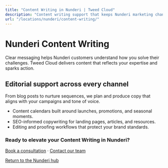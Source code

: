 ```yaml
---
title: "Content Writing in Nunderi | Tweed Cloud"
description: "Content writing support that keeps Nunderi marketing channels fresh."
url: "/locations/nunderi/content-writing/"
---
```


# Nunderi Content Writing

Clear messaging helps Nunderi customers understand how you solve their challenges. Tweed Cloud delivers content that reflects your expertise and sparks action.

## Editorial support across every channel

From blog posts to nurture sequences, we plan and produce copy that aligns with your campaigns and tone of voice.

- Content calendars built around launches, promotions, and seasonal moments.
- SEO-informed copywriting for landing pages, articles, and resources.
- Editing and proofing workflows that protect your brand standards.

### Ready to elevate your Content Writing in Nunderi?

[Book a consultation](/consultation/) · [Contact our team](/contact/)

[Return to the Nunderi hub](/locations/nunderi/)
